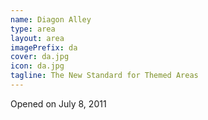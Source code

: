```yaml
---
name: Diagon Alley
type: area
layout: area 
imagePrefix: da
cover: da.jpg
icon: da.jpg
tagline: The New Standard for Themed Areas
---
```


Opened on July 8, 2011

